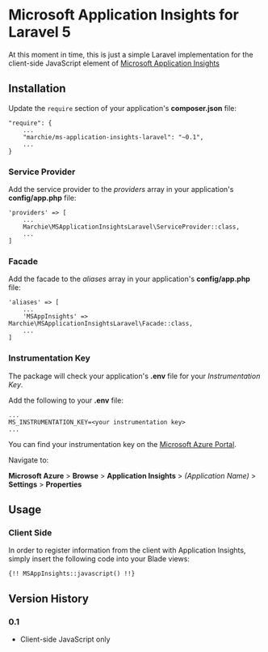 # Microsoft Application Insights for Laravel 5

At this moment in time, this is just a simple Laravel implementation for the client-side JavaScript element of [Microsoft Application Insights](http://azure.microsoft.com/en-gb/services/application-insights/)

## Installation

Update the `require` section of your application's **composer.json** file:

```
"require": {
	...
	"marchie/ms-application-insights-laravel": "~0.1",
	...
}
```

### Service Provider

Add the service provider to the *providers* array in your application's **config/app.php** file:

```
'providers' => [
	...
	Marchie\MSApplicationInsightsLaravel\ServiceProvider::class,
	...
]
```

### Facade

Add the facade to the *aliases* array in your application's **config/app.php** file:

```
'aliases' => [
	...
	'MSAppInsights' => Marchie\MSApplicationInsightsLaravel\Facade::class,
	...
]
```

### Instrumentation Key

The package will check your application's **.env** file for your *Instrumentation Key*.

Add the following to your **.env** file:

```
...
MS_INSTRUMENTATION_KEY=<your instrumentation key>
...
```

You can find your instrumentation key on the [Microsoft Azure Portal](https://portal.azure.com).

Navigate to:

**Microsoft Azure** > **Browse** > **Application Insights** > *(Application Name)* > **Settings** > **Properties**

## Usage

### Client Side

In order to register information from the client with Application Insights, simply insert the following code into your Blade views:

```
{!! MSAppInsights::javascript() !!}
```

## Version History

### 0.1
- Client-side JavaScript only